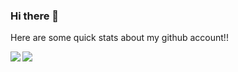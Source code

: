 ### Hi there 👋

Here are some quick stats about my github account!!

 <img align="left" src="https://github-readme-stats.vercel.app/api/?username=maddyb99&show_icons=true&title_color=fff&icon_color=79ff97&text_color=9f9f9f&bg_color=151515&count_private=true&hide_title=true" />

 <img align="left" src="https://github-readme-stats.vercel.app/api/top-langs/?username=maddyb99&show_icons=true&title_color=fff&icon_color=79ff97&text_color=9f9f9f&bg_color=151515&count_private=true&layout=compact" />


<!--
**maddyb99/maddyb99** is a ✨ _special_ ✨ repository because its `README.md` (this file) appears on your GitHub profile.

Here are some ideas to get you started:

- 🔭 I’m currently working on ...
- 🌱 I’m currently learning ...
- 👯 I’m looking to collaborate on ...
- 🤔 I’m looking for help with ...
- 💬 Ask me about ...
- 📫 How to reach me: ...
- 😄 Pronouns: ...
- ⚡ Fun fact: ...
-->
